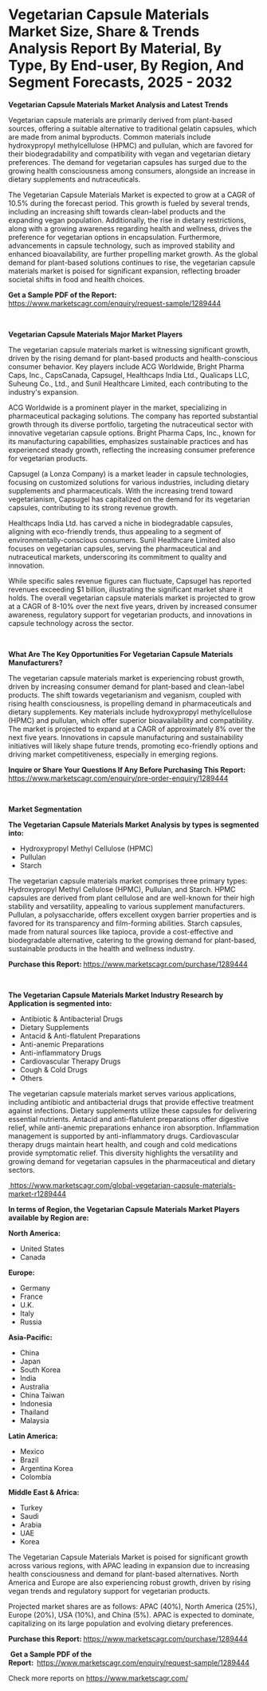 <p><h1>Vegetarian Capsule Materials Market Size, Share & Trends Analysis Report By Material, By Type, By End-user, By Region, And Segment Forecasts, 2025 - 2032</h1></p><p><strong>Vegetarian Capsule Materials Market Analysis and Latest Trends</strong></p>
<p><p>Vegetarian capsule materials are primarily derived from plant-based sources, offering a suitable alternative to traditional gelatin capsules, which are made from animal byproducts. Common materials include hydroxypropyl methylcellulose (HPMC) and pullulan, which are favored for their biodegradability and compatibility with vegan and vegetarian dietary preferences. The demand for vegetarian capsules has surged due to the growing health consciousness among consumers, alongside an increase in dietary supplements and nutraceuticals.</p><p>The Vegetarian Capsule Materials Market is expected to grow at a CAGR of 10.5% during the forecast period. This growth is fueled by several trends, including an increasing shift towards clean-label products and the expanding vegan population. Additionally, the rise in dietary restrictions, along with a growing awareness regarding health and wellness, drives the preference for vegetarian options in encapsulation. Furthermore, advancements in capsule technology, such as improved stability and enhanced bioavailability, are further propelling market growth. As the global demand for plant-based solutions continues to rise, the vegetarian capsule materials market is poised for significant expansion, reflecting broader societal shifts in food and health choices.</p></p>
<p><strong>Get a Sample PDF of the Report:&nbsp;</strong> <a href="https://www.marketscagr.com/enquiry/request-sample/1289444?utm_campaign=3561&utm_medium=2&utm_source=Github&utm_content=ia&utm_term=29032025&utm_id=vegetarian-capsule-materials">https://www.marketscagr.com/enquiry/request-sample/1289444</a></p>
<p>&nbsp;</p>
<p><strong>Vegetarian Capsule Materials Major Market Players</strong></p>
<p><p>The vegetarian capsule materials market is witnessing significant growth, driven by the rising demand for plant-based products and health-conscious consumer behavior. Key players include ACG Worldwide, Bright Pharma Caps, Inc., CapsCanada, Capsugel, Healthcaps India Ltd., Qualicaps LLC, Suheung Co., Ltd., and Sunil Healthcare Limited, each contributing to the industry's expansion.</p><p>ACG Worldwide is a prominent player in the market, specializing in pharmaceutical packaging solutions. The company has reported substantial growth through its diverse portfolio, targeting the nutraceutical sector with innovative vegetarian capsule options. Bright Pharma Caps, Inc., known for its manufacturing capabilities, emphasizes sustainable practices and has experienced steady growth, reflecting the increasing consumer preference for vegetarian products.</p><p>Capsugel (a Lonza Company) is a market leader in capsule technologies, focusing on customized solutions for various industries, including dietary supplements and pharmaceuticals. With the increasing trend toward vegetarianism, Capsugel has capitalized on the demand for its vegetarian capsules, contributing to its strong revenue growth.</p><p>Healthcaps India Ltd. has carved a niche in biodegradable capsules, aligning with eco-friendly trends, thus appealing to a segment of environmentally-conscious consumers. Sunil Healthcare Limited also focuses on vegetarian capsules, serving the pharmaceutical and nutraceutical markets, underscoring its commitment to quality and innovation.</p><p>While specific sales revenue figures can fluctuate, Capsugel has reported revenues exceeding $1 billion, illustrating the significant market share it holds. The overall vegetarian capsule materials market is projected to grow at a CAGR of 8-10% over the next five years, driven by increased consumer awareness, regulatory support for vegetarian products, and innovations in capsule technology across the sector.</p></p>
<p>&nbsp;</p>
<p><strong>What Are The Key Opportunities For Vegetarian Capsule Materials Manufacturers?</strong></p>
<p><p>The vegetarian capsule materials market is experiencing robust growth, driven by increasing consumer demand for plant-based and clean-label products. The shift towards vegetarianism and veganism, coupled with rising health consciousness, is propelling demand in pharmaceuticals and dietary supplements. Key materials include hydroxypropyl methylcellulose (HPMC) and pullulan, which offer superior bioavailability and compatibility. The market is projected to expand at a CAGR of approximately 8% over the next five years. Innovations in capsule manufacturing and sustainability initiatives will likely shape future trends, promoting eco-friendly options and driving market competitiveness, especially in emerging regions.</p></p>
<p><strong>Inquire or Share Your Questions If Any Before Purchasing This Report:</strong> <a href="https://www.marketscagr.com/enquiry/pre-order-enquiry/1289444?utm_campaign=3561&utm_medium=2&utm_source=Github&utm_content=ia&utm_term=29032025&utm_id=vegetarian-capsule-materials">https://www.marketscagr.com/enquiry/pre-order-enquiry/1289444</a></p>
<p>&nbsp;</p>
<p><strong>Market Segmentation</strong></p>
<p><strong>The Vegetarian Capsule Materials Market Analysis by types is segmented into:</strong></p>
<p><ul><li>Hydroxypropyl Methyl Cellulose (HPMC)</li><li>Pullulan</li><li>Starch</li></ul></p>
<p><p>The vegetarian capsule materials market comprises three primary types: Hydroxypropyl Methyl Cellulose (HPMC), Pullulan, and Starch. HPMC capsules are derived from plant cellulose and are well-known for their high stability and versatility, appealing to various supplement manufacturers. Pullulan, a polysaccharide, offers excellent oxygen barrier properties and is favored for its transparency and film-forming abilities. Starch capsules, made from natural sources like tapioca, provide a cost-effective and biodegradable alternative, catering to the growing demand for plant-based, sustainable products in the health and wellness industry.</p></p>
<p><strong>Purchase this Report:&nbsp;</strong><a href="https://www.marketscagr.com/purchase/1289444?utm_campaign=3561&utm_medium=2&utm_source=Github&utm_content=ia&utm_term=29032025&utm_id=vegetarian-capsule-materials">https://www.marketscagr.com/purchase/1289444</a></p>
<p>&nbsp;</p>
<p><strong>The Vegetarian Capsule Materials Market Industry Research by Application is segmented into:</strong></p>
<p><ul><li>Antibiotic & Antibacterial Drugs</li><li>Dietary Supplements</li><li>Antacid & Anti-flatulent Preparations</li><li>Anti-anemic Preparations</li><li>Anti-inflammatory Drugs</li><li>Cardiovascular Therapy Drugs</li><li>Cough & Cold Drugs</li><li>Others</li></ul></p>
<p><p>The vegetarian capsule materials market serves various applications, including antibiotic and antibacterial drugs that provide effective treatment against infections. Dietary supplements utilize these capsules for delivering essential nutrients. Antacid and anti-flatulent preparations offer digestive relief, while anti-anemic preparations enhance iron absorption. Inflammation management is supported by anti-inflammatory drugs. Cardiovascular therapy drugs maintain heart health, and cough and cold medications provide symptomatic relief. This diversity highlights the versatility and growing demand for vegetarian capsules in the pharmaceutical and dietary sectors.</p></p>
<p><a href="https://www.marketscagr.com/global-vegetarian-capsule-materials-market-r1289444?utm_campaign=3561&utm_medium=2&utm_source=Github&utm_content=ia&utm_term=29032025&utm_id=vegetarian-capsule-materials">&nbsp;https://www.marketscagr.com/global-vegetarian-capsule-materials-market-r1289444</a></p>
<p><strong>In terms of Region, the Vegetarian Capsule Materials Market Players available by Region are:</strong></p>
<p>
    <p> <strong> North America: </strong>
        <ul>
            <li>United States</li>
            <li>Canada</li>
        </ul>
        </p> 
    <p> <strong> Europe: </strong>
        <ul>
            <li>Germany</li>
            <li>France</li>
            <li>U.K.</li>
            <li>Italy</li>
            <li>Russia</li>
        </ul>
        </p> 
    <p> <strong> Asia-Pacific: </strong>
        <ul>
            <li>China</li>
            <li>Japan</li>
            <li>South Korea</li>
            <li>India</li>
            <li>Australia</li>
            <li>China Taiwan</li>
            <li>Indonesia</li>
            <li>Thailand</li>
            <li>Malaysia</li>
        </ul>
        </p> 
    <p> <strong> Latin America: </strong>
        <ul>
            <li>Mexico</li>
            <li>Brazil</li>
            <li>Argentina Korea</li>
            <li>Colombia</li>
        </ul>
        </p> 
    <p> <strong> Middle East & Africa: </strong>
        <ul>
            <li>Turkey</li>
            <li>Saudi</li>
            <li>Arabia</li>
            <li>UAE</li>
            <li>Korea</li>
        </ul>
    </p>
    </p>
<p><p>The Vegetarian Capsule Materials Market is poised for significant growth across various regions, with APAC leading in expansion due to increasing health consciousness and demand for plant-based alternatives. North America and Europe are also experiencing robust growth, driven by rising vegan trends and regulatory support for vegetarian products. </p><p>Projected market shares are as follows: APAC (40%), North America (25%), Europe (20%), USA (10%), and China (5%). APAC is expected to dominate, capitalizing on its large population and evolving dietary preferences.</p></p>
<p><strong>Purchase this Report: </strong><a href="https://www.marketscagr.com/purchase/1289444?utm_campaign=3561&utm_medium=2&utm_source=Github&utm_content=ia&utm_term=29032025&utm_id=vegetarian-capsule-materials">https://www.marketscagr.com/purchase/1289444</a></p>
<p>&nbsp;<strong>Get a Sample PDF of the Report:&nbsp;&nbsp;</strong><a href="https://www.marketscagr.com/enquiry/request-sample/1289444?utm_campaign=3561&utm_medium=2&utm_source=Github&utm_content=ia&utm_term=29032025&utm_id=vegetarian-capsule-materials">https://www.marketscagr.com/enquiry/request-sample/1289444</a></p>
<p><strong></strong></p>
<p>Check more reports on <a href="https://www.marketscagr.com/?utm_campaign=3561&utm_medium=2&utm_source=Github&utm_content=ia&utm_term=29032025&utm_id=vegetarian-capsule-materials">https://www.marketscagr.com/</a></p>